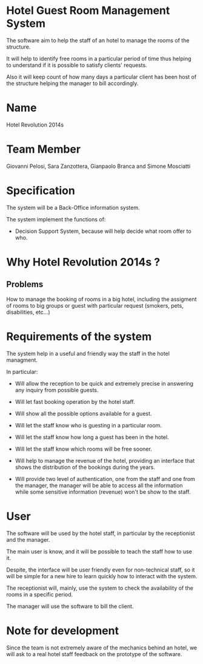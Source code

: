 
# Hotel Guest Room Management System

The software aim to help the staff of an hotel to manage the rooms of the structure.

It will help to identify free rooms in a particular period of time thus helping to understand if it is possible to satisfy clients' requests.

Also it will keep count of how many days a particular client has been host of the structure helping the manager to bill accordingly.

# Name

Hotel Revolution 2014s

# Team Member

Giovanni Pelosi, Sara Zanzottera, Gianpaolo Branca and Simone Mosciatti

# Specification

The system will be a Back-Office information system.

The system implement the functions of:

+ Decision Support System, because will help decide what room offer to who.

# Why Hotel Revolution 2014s ?

## Problems

How to manage the booking of rooms in a big hotel, including the assigment of rooms to big groups or guest with particular request (smokers, pets, disabilities, etc...)

# Requirements of the system

The system help in a useful and friendly way the staff in the hotel managment.

In particular:

* Will allow the reception to be quick and extremely precise in answering any inquiry from possible guests.

* Will let fast booking operation by the hotel staff.

* Will show all the possible options available for a guest.

* Will let the staff know who is guesting in a particular room.

* Will let the staff know how long a guest has been in the hotel.

* Will let the staff know which rooms will be free sooner.

* Will help to manage the revenue of the hotel, providing an interface that shows the distribution of the bookings during the years.

* Will provide two level of authentication, one from the staff and one from the manager, the manager will be able to access all the information while some sensitive information (revenue) won't be show to the staff.

# User

The software will be used by the hotel staff, in particular by the receptionist and the manager.

The main user is know, and it will be possible to teach the staff how to use it.

Despite, the interface will be user friendly even for non-technical staff, so it will be simple for a new hire to learn quickly how to interact with the system.

The receptionist will, mainly, use the system to check the availability of the rooms in a specific period.

The manager will use the software to bill the client.

# Note for development

Since the team is not extremely aware of the mechanics behind an hotel, we will ask to a real hotel staff feedback on the prototype of the software.
